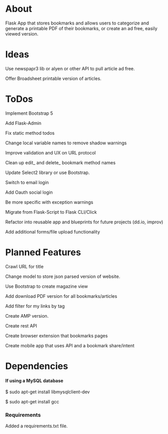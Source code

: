 # About
Flask App that stores bookmarks and allows users to categorize and generate a printable PDF of their bookmarks, 
or create an ad free, easily viewed version. 


# Ideas
Use newspapr3 lib or alyen or other API to pull article ad free. 

Offer Broadsheet printable version of articles.

# ToDos
Implement Bootstrap 5

Add Flask-Admin

Fix static method todos

Change local variable names to remove shadow warnings

Improve validation and UX on URL protocol

Clean up edit_ and delete_ bookmark method names

Update Select2 library or use Bootstrap.

Switch to email login

Add Oauth social login

Be more specific with exception warnings

Migrate from Flask-Script to Flask CLI/Click

Refactor into reusable app and blueprints for future projects (dd.io, improv)

Add additional forms/file upload functionality


# Planned Features
Crawl URL for title

Change model to store json parsed version of website. 

Use Bootstrap to create magazine view

Add download PDF version for all bookmarks/articles

Add filter for my links by tag

Create AMP version. 

Create rest API

Create browser extension that bookmarks pages

Create mobile app that uses API and a bookmark share/intent



# Dependencies
#### If using a MySQL database

$ sudo apt-get install libmysqlclient-dev

$ sudo apt-get install gcc


### Requirements

Added a requirements.txt file. 


